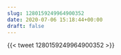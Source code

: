 ```yaml
---
slug: 1280159249964900352
date: 2020-07-06 15:18:44+00:00
draft: false
---
```


{{< tweet 1280159249964900352 >}}
